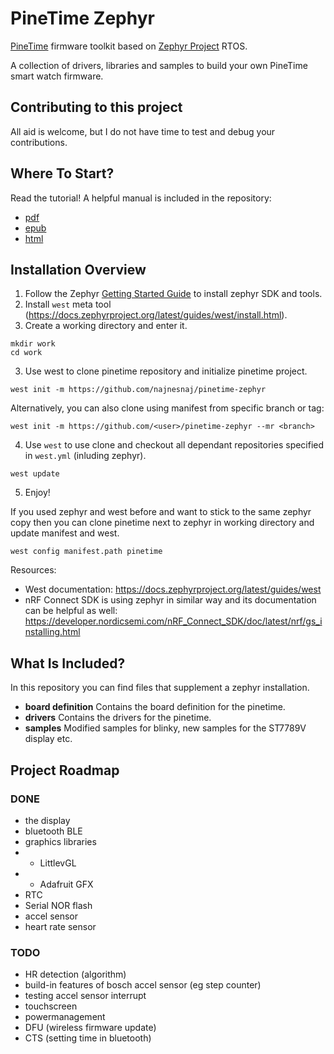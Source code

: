 # PineTime Zephyr

[PineTime](https://www.pine64.org/pinetime/) firmware toolkit based on [Zephyr Project](https://www.zephyrproject.org/) RTOS.

A collection of drivers, libraries and samples to build your own PineTime smart watch firmware.



## Contributing to this project

All aid is welcome, but I do not have time to test and debug your contributions.



## Where To Start?
Read the tutorial! A helpful manual is included in the repository:
 - [pdf](oswatch.pdf)
 - [epub](opensourcewatch.epub)
 - [html](manual/_build/html/index.html)

## Installation Overview
1. Follow the Zephyr [Getting Started Guide](https://docs.zephyrproject.org/latest/getting_started/index.html) to install zephyr SDK and tools.
2. Install `west` meta tool (https://docs.zephyrproject.org/latest/guides/west/install.html).
3. Create a working directory and enter it.
```
mkdir work
cd work
```
3. Use west to clone pinetime repository and initialize pinetime project.
```
west init -m https://github.com/najnesnaj/pinetime-zephyr
```
Alternatively, you can also clone using manifest from specific branch or tag:
```
west init -m https://github.com/<user>/pinetime-zephyr --mr <branch>
```
4. Use `west` to use clone and checkout all dependant repositories specified in `west.yml` (inluding zephyr).
```
west update
```
5. Enjoy!


If you used zephyr and west before and want to stick to the same zephyr copy then you can clone pinetime next to zephyr in working directory and update manifest and west.
```
west config manifest.path pinetime
```

Resources:
- West documentation: https://docs.zephyrproject.org/latest/guides/west
- nRF Connect SDK is using zephyr in similar way and its documentation can be helpful as well: https://developer.nordicsemi.com/nRF_Connect_SDK/doc/latest/nrf/gs_installing.html

## What Is Included?
In this repository you can find files that supplement a zephyr installation. 

* **board definition** Contains the board definition for the pinetime.
* **drivers** Contains the drivers for the pinetime.
* **samples** Modified samples for blinky, new samples for the ST7789V display etc.

## Project Roadmap
### DONE
- the display
- bluetooth BLE
- graphics libraries
- - LittlevGL
- - Adafruit GFX
- RTC
- Serial NOR flash   
- accel sensor
- heart rate sensor 

### TODO
- HR detection (algorithm)
- build-in features of bosch accel sensor (eg step counter)
- testing accel sensor interrupt
- touchscreen
- powermanagement
- DFU (wireless firmware update)
- CTS (setting time in bluetooth) 
